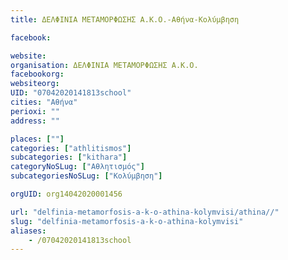 ```yaml
---
title: ΔΕΛΦΙΝΙΑ ΜΕΤΑΜΟΡΦΩΣΗΣ Α.Κ.Ο.-Αθήνα-Κολύμβηση

facebook:

website:
organisation: ΔΕΛΦΙΝΙΑ ΜΕΤΑΜΟΡΦΩΣΗΣ Α.Κ.Ο.
facebookorg:
websiteorg:
UID: "07042020141813school"
cities: "Αθήνα"
perioxi: ""
address: ""

places: [""]
categories: ["athlitismos"]
subcategories: ["kithara"]
categoryNoSLug: ["Αθλητισμός"]
subcategoriesNoSLug: ["Κολύμβηση"]

orgUID: org14042020001456

url: "delfinia-metamorfosis-a-k-o-athina-kolymvisi/athina//"
slug: "delfinia-metamorfosis-a-k-o-athina-kolymvisi"
aliases:
    - /07042020141813school
---
```





